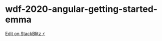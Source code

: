 # wdf-2020-angular-getting-started-emma

[Edit on StackBlitz ⚡️](https://stackblitz.com/edit/wdf-2020-angular-getting-started-emma)